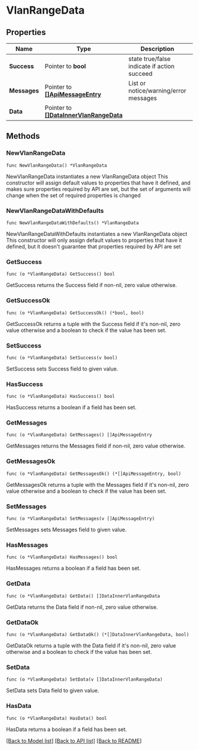 # VlanRangeData

## Properties

Name | Type | Description | Notes
------------ | ------------- | ------------- | -------------
**Success** | Pointer to **bool** | state true/false indicate if action succeed | [optional] 
**Messages** | Pointer to [**[]ApiMessageEntry**](ApiMessageEntry.md) | List or notice/warning/error messages | [optional] 
**Data** | Pointer to [**[]DataInnerVlanRangeData**](DataInnerVlanRangeData.md) |  | [optional] 

## Methods

### NewVlanRangeData

`func NewVlanRangeData() *VlanRangeData`

NewVlanRangeData instantiates a new VlanRangeData object
This constructor will assign default values to properties that have it defined,
and makes sure properties required by API are set, but the set of arguments
will change when the set of required properties is changed

### NewVlanRangeDataWithDefaults

`func NewVlanRangeDataWithDefaults() *VlanRangeData`

NewVlanRangeDataWithDefaults instantiates a new VlanRangeData object
This constructor will only assign default values to properties that have it defined,
but it doesn't guarantee that properties required by API are set

### GetSuccess

`func (o *VlanRangeData) GetSuccess() bool`

GetSuccess returns the Success field if non-nil, zero value otherwise.

### GetSuccessOk

`func (o *VlanRangeData) GetSuccessOk() (*bool, bool)`

GetSuccessOk returns a tuple with the Success field if it's non-nil, zero value otherwise
and a boolean to check if the value has been set.

### SetSuccess

`func (o *VlanRangeData) SetSuccess(v bool)`

SetSuccess sets Success field to given value.

### HasSuccess

`func (o *VlanRangeData) HasSuccess() bool`

HasSuccess returns a boolean if a field has been set.

### GetMessages

`func (o *VlanRangeData) GetMessages() []ApiMessageEntry`

GetMessages returns the Messages field if non-nil, zero value otherwise.

### GetMessagesOk

`func (o *VlanRangeData) GetMessagesOk() (*[]ApiMessageEntry, bool)`

GetMessagesOk returns a tuple with the Messages field if it's non-nil, zero value otherwise
and a boolean to check if the value has been set.

### SetMessages

`func (o *VlanRangeData) SetMessages(v []ApiMessageEntry)`

SetMessages sets Messages field to given value.

### HasMessages

`func (o *VlanRangeData) HasMessages() bool`

HasMessages returns a boolean if a field has been set.

### GetData

`func (o *VlanRangeData) GetData() []DataInnerVlanRangeData`

GetData returns the Data field if non-nil, zero value otherwise.

### GetDataOk

`func (o *VlanRangeData) GetDataOk() (*[]DataInnerVlanRangeData, bool)`

GetDataOk returns a tuple with the Data field if it's non-nil, zero value otherwise
and a boolean to check if the value has been set.

### SetData

`func (o *VlanRangeData) SetData(v []DataInnerVlanRangeData)`

SetData sets Data field to given value.

### HasData

`func (o *VlanRangeData) HasData() bool`

HasData returns a boolean if a field has been set.


[[Back to Model list]](../README.md#documentation-for-models) [[Back to API list]](../README.md#documentation-for-api-endpoints) [[Back to README]](../README.md)


